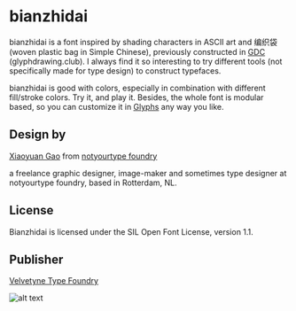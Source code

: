 # bianzhidai 

bianzhidai is a font inspired by shading characters in ASCII art and 编织袋 (woven plastic bag in Simple Chinese), previously constructed in [GDC](http://glyphdrawing.club) (glyphdrawing.club). I always find it so interesting to try different tools (not specifically made for type design) to construct typefaces.

bianzhidai is good with colors, especially in combination with different fill/stroke colors. Try it, and play it. Besides, the whole font is modular based, so you can customize it in [Glyphs](https://glyphsapp.com/) any way you like.


## Design by

[Xiaoyuan Gao](https://xiaoyuangao.cargo.site) from [notyourtype foundry](https://notyourtype.nl)

a freelance graphic designer, image-maker and sometimes type designer at notyourtype foundry, based in Rotterdam, NL.

## License 

Bianzhidai is licensed under the SIL Open Font License, version 1.1.

## Publisher

[Velvetyne Type Foundry](https://velvetyne.fr/)

![alt text](documentation/specimen/imgs/00_specimen.gif "Title")